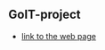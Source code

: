## GoIT-project

* [link to the web page](https://imykhailychenko.github.io/GoIT-project/build/index.html)
